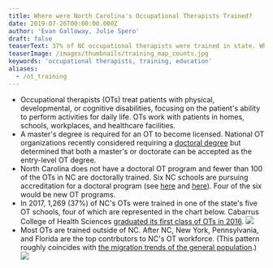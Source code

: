 ```yaml
---
title: Where were North Carolina's Occupational Therapists Trained?
date: 2019-07-26T00:00:00.000Z
author: 'Evan Galloway, Julie Spero'
draft: false
teaserText: 37% of NC occupational therapists were trained in state. What about the rest?
teaserImage: /images/thumbnails/training_map_counts.jpg
keywords: 'occupational therapists, training, education'
aliases:
  - /ot_training
---
```



* Occupational therapists (OTs) treat patients with physical, developmental, or cognitive disabilities, focusing on the patient's ability to perform activities for daily life. OTs work with patients in homes, schools, workplaces, and healthcare facilities. 
* A master's degree is required for an OT to become licensed. National OT organizations recently considered requiring a [doctoral degree](https://www.aota.org/Education-Careers/entry-level-mandate-doctorate-bachelors.aspx) but determined that both a master's or doctorate can be accepted as the entry-level OT degree. 
* North Carolina does not have a doctoral OT program and fewer than 100 of the OTs in NC are doctorally trained. Six NC schools are pursuing accreditation for a doctoral program (see [here](https://www.aota.org/Education-Careers/Find-School/Developing/OTD-Developing.aspx) and [here](https://www.aota.org/Education-Careers/Find-School/Applicant/OTD-Applicant.aspx)). Four of the six would be new OT programs.
* In 2017, 1,269 (37%) of NC's OTs were trained in one of the state's five OT schools, four of which are represented in the chart below. Cabarrus College of Health Sciences [graduated its first class of OTs in 2016](https://atriumhealth.org/education/cabarrus-college-of-health-sciences/academic-programs/occupational-therapy).
  ![](/images/posts/schools_row_chart.png)
* Most OTs are trained outside of NC. After NC, New York, Pennsylvania, and Florida are the top contrbutors to NC's OT workforce. (This pattern roughly coincides with [the migration trends of the general population](https://demography.cpc.unc.edu/2018/01/09/5-facts-to-know-about-migration-between-nc-and-other-states/).)![](/images/posts/training_map_counts.png)
